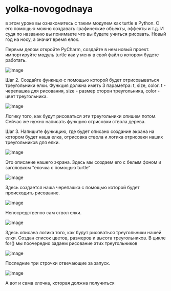 # yolka-novogodnaya

в этом уроке вы ознакомитесь с таким модулем как turtle в Python. С его помощью можно создавать графические объекты, эффекты и т.д. И судя по названию вы понимаете что вы будете учиться рисовать. Новый год на носу, а значит время елок.

Первым делом откройте PyCharm, создайте в нем новый проект. импортируйте модуль turtle как у меня в свой файл в котором будете работать.

![image](https://github.com/user-attachments/assets/4941c947-ecf0-428d-b0cb-9fffb8ea2bd8)

Шаг 2.
  Создайте функицю с помощью которой будет отрисовываться треугольники елки. Функция должна иметь 3 параметра: t, size, color. t - черепашка для рисования, size - размер сторон треугольника, color - цвет треугольника. 

![image](https://github.com/user-attachments/assets/99410583-219f-41b2-8187-7ca53a22f5ad)

Логику того, как будут рисоваться эти треугольники опишем потом. Сейчас же нужно написать функцию отрисовки ствола дерева.

Шаг 3.
  Напишите функицию, где будет описано создание экрана на котором будет наша елка, отрисовка ствола и логика отрисовки наших треугольников для елки.

![image](https://github.com/user-attachments/assets/3a85cbf6-3f27-48e5-91f0-62db70b2af65)

Это описание нашего экрана. Здесь мы создаем его с белым фоном и заголовком "елочка с помощью turtle"

![image](https://github.com/user-attachments/assets/cd6630b9-7a7c-41ea-829f-5f2a2c6a9b32)

Здесь создается наша черепашка с помощью которой будет происходить рисование. 


![image](https://github.com/user-attachments/assets/c175be9b-54ad-45a1-9179-d6d88b331dac)

Непосредственно сам ствол елки.


![image](https://github.com/user-attachments/assets/9cb30b25-e6ff-41aa-87bf-ddd64242eadd)

Здесь описана логика того, как будут рисоваться треугольники нашей елки. Создан список цветов, размеров и высота треугольников. В цикле for() мы поочередно задаем рисование этих треугольников


![image](https://github.com/user-attachments/assets/0c574278-a67c-488c-b779-5dc0a38178f2)

Последние три строчки отвечающие за запуск.


![image](https://github.com/user-attachments/assets/771fe49a-a28d-4d58-aae6-6970c3ce6cb6)

А вот и сама елочка, которая должна получиться
